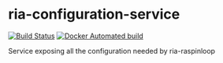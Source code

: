 # ria-configuration-service

[![Build Status](https://travis-ci.org/RaspInLoop/ria-configuration-service.svg?branch=master)](https://travis-ci.org/RaspInLoop/ria-configuration-service)
[![Docker Automated build](https://img.shields.io/docker/automated/raspinloop/configuration-service)](https://cloud.docker.com/u/raspinloop/repository/docker/raspinloop/configuration-service)

Service exposing all the configuration needed by ria-raspinloop

